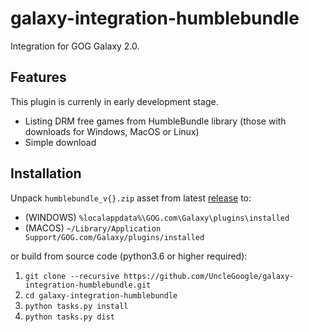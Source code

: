 # galaxy-integration-humblebundle

Integration for GOG Galaxy 2.0.

## Features

This plugin is currenly in early development stage.

* Listing DRM free games from HumbleBundle library (those with downloads for Windows, MacOS or Linux)
* Simple download

## Installation

Unpack `humblebundle_v{}.zip` asset from latest [release][1] to:
- (WINDOWS) `%localappdata%\GOG.com\Galaxy\plugins\installed`
- (MACOS) `~/Library/Application Support/GOG.com/Galaxy/plugins/installed`

or build from source code (python3.6 or higher required):

1. `git clone --recursive https://github.com/UncleGoogle/galaxy-integration-humblebundle.git`
2. `cd galaxy-integration-humblebundle`
3. `python tasks.py install`
4. `python tasks.py dist`

[1]: https://github.com/UncleGoogle/galaxy-integration-humblebundle/releases
